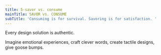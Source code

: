 ```yaml
---
title: 5-savor vs. consume
mainTitle: SAVOR vs. CONSUME
subTitle: 'Consuming is for survival. Savoring is for satisfaction. '
---
```

<p>Every design solution is authentic.&nbsp;</p><p>Imagine emotional experiences, craft clever words, create tactile designs, give goose bumps.</p>